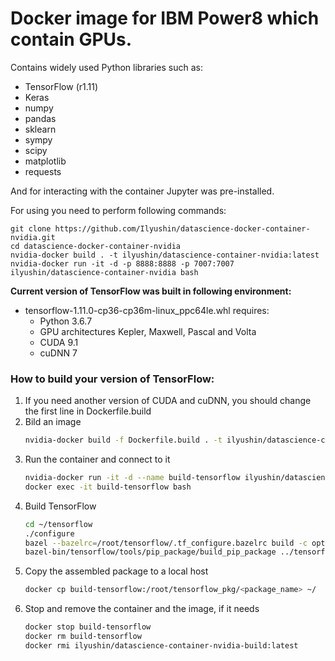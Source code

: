 # Docker image for IBM Power8 which contain GPUs.

Contains widely used Python libraries such as:
* TensorFlow (r1.11)
* Keras
* numpy               
* pandas
* sklearn
* sympy
* scipy 
* matplotlib
* requests

And for interacting with the container Jupyter was pre-installed.

For using you need to perform following commands:
```
git clone https://github.com/Ilyushin/datascience-docker-container-nvidia.git
cd datascience-docker-container-nvidia
nvidia-docker build . -t ilyushin/datascience-container-nvidia:latest
nvidia-docker run -it -d -p 8888:8888 -p 7007:7007 ilyushin/datascience-container-nvidia bash
```

**Current version of TensorFlow was built in following environment:**
* tensorflow-1.11.0-cp36-cp36m-linux_ppc64le.whl requires:
    * Python 3.6.7 
    * GPU architectures Kepler, Maxwell, Pascal and Volta
    * CUDA 9.1
    * cuDNN 7
    

### How to build your version of TensorFlow:
1. If you need another version of CUDA and cuDNN, you should change the first line in Dockerfile.build
1. Bild an image
    ```bash
    nvidia-docker build -f Dockerfile.build . -t ilyushin/datascience-container-nvidia-build:latest
    ```
2. Run the container and connect to it
    ```bash
    nvidia-docker run -it -d --name build-tensorflow ilyushin/datascience-container-nvidia-build:latest
    docker exec -it build-tensorflow bash 
    ```
3. Build TensorFlow
    ```bash
    cd ~/tensorflow
    ./configure
    bazel --bazelrc=/root/tensorflow/.tf_configure.bazelrc build -c opt //tensorflow/tools/pip_package:build_pip_package
    bazel-bin/tensorflow/tools/pip_package/build_pip_package ../tensorflow_pkg
    ``` 
4. Copy the assembled package to a local host
    ```bash
    docker cp build-tensorflow:/root/tensorflow_pkg/<package_name> ~/
    ```
5. Stop and remove the container and the image, if it needs
    ```bash
    docker stop build-tensorflow
    docker rm build-tensorflow
    docker rmi ilyushin/datascience-container-nvidia-build:latest 
    ```
    
